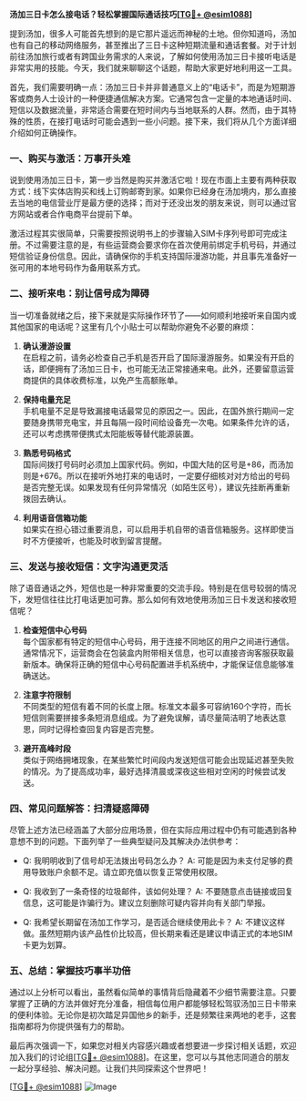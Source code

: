 **汤加三日卡怎么接电话？轻松掌握国际通话技巧[[TG💪+ @esim1088](https://t.me/s/esim1088)]**

提到汤加，很多人可能首先想到的是它那片遥远而神秘的土地。但你知道吗，汤加也有自己的移动网络服务，甚至推出了三日卡这种短期流量和通话套餐。对于计划前往汤加旅行或者有跨国业务需求的人来说，了解如何使用汤加三日卡接听电话是非常实用的技能。今天，我们就来聊聊这个话题，帮助大家更好地利用这一工具。

首先，我们需要明确一点：汤加三日卡并非普通意义上的“电话卡”，而是为短期游客或商务人士设计的一种便捷通信解决方案。它通常包含一定量的本地通话时间、短信以及数据流量，非常适合需要在短时间内与当地联系的人群。然而，由于其特殊的性质，在接打电话时可能会遇到一些小问题。接下来，我们将从几个方面详细介绍如何正确操作。

### **一、购买与激活：万事开头难**

说到使用汤加三日卡，第一步当然是购买并激活它啦！现在市面上主要有两种获取方式：线下实体店购买和线上订购邮寄到家。如果你已经身在汤加境内，那么直接去当地的电信营业厅是最方便的选择；而对于还没出发的朋友来说，则可以通过官方网站或者合作电商平台提前下单。

激活过程其实很简单，只需要按照说明书上的步骤输入SIM卡序列号即可完成注册。不过需要注意的是，有些运营商会要求你在首次使用前绑定手机号码，并通过短信验证身份信息。因此，请确保你的手机支持国际漫游功能，并且事先准备好一张可用的本地号码作为备用联系方式。

### **二、接听来电：别让信号成为障碍**

当一切准备就绪之后，接下来就是实际操作环节了——如何顺利地接听来自国内或其他国家的电话呢？这里有几个小贴士可以帮助你避免不必要的麻烦：

1. **确认漫游设置**  
   在启程之前，请务必检查自己手机是否开启了国际漫游服务。如果没有开启的话，即便拥有了汤加三日卡，也可能无法正常接通来电。此外，还要留意运营商提供的具体收费标准，以免产生高额账单。

2. **保持电量充足**  
   手机电量不足是导致漏接电话最常见的原因之一。因此，在国外旅行期间一定要随身携带充电宝，并且每隔一段时间给设备充一次电。如果条件允许的话，还可以考虑携带便携式太阳能板等替代能源装置。

3. **熟悉号码格式**  
   国际间拨打号码时必须加上国家代码。例如，中国大陆的区号是+86，而汤加则是+676。所以在接听外地打来的电话时，一定要仔细核对对方给出的号码是否完整无误。如果发现有任何异常情况（如陌生区号），建议先挂断再重新拨回去确认。

4. **利用语音信箱功能**  
   如果实在担心错过重要消息，可以启用手机自带的语音信箱服务。这样即使当时不方便接听，也能及时收到留言提醒。

### **三、发送与接收短信：文字沟通更灵活**

除了语音通话之外，短信也是一种非常重要的交流手段。特别是在信号较弱的情况下，发短信往往比打电话更加可靠。那么如何有效地使用汤加三日卡发送和接收短信呢？

1. **检查短信中心号码**  
   每个国家都有特定的短信中心号码，用于连接不同地区的用户之间进行通信。通常情况下，运营商会在包装盒内附带相关信息，也可以直接咨询客服获取最新版本。确保将正确的短信中心号码配置进手机系统中，才能保证信息能够准确送达。

2. **注意字符限制**  
   不同类型的短信有着不同的长度上限。标准文本最多可容纳160个字符，而长短信则需要拼接多条短消息组成。为了避免误解，请尽量简洁明了地表达意思，同时记得检查回复内容是否完整。

3. **避开高峰时段**  
   类似于网络拥堵现象，在某些繁忙时间段内发送短信可能会出现延迟甚至失败的情况。为了提高成功率，最好选择清晨或深夜这些相对空闲的时候尝试发送。

### **四、常见问题解答：扫清疑惑障碍**

尽管上述方法已经涵盖了大部分应用场景，但在实际应用过程中仍有可能遇到各种意想不到的问题。下面列举了一些典型疑问及其解决办法供参考：

- Q: 我明明收到了信号却无法拨出号码怎么办？
   A: 可能是因为未支付足够的费用导致账户余额不足。请立即充值以恢复正常使用权限。

- Q: 我收到了一条奇怪的垃圾邮件，该如何处理？
   A: 不要随意点击链接或回复信息，这可能是诈骗行为。建议立刻删除可疑内容并向有关部门举报。

- Q: 我希望长期留在汤加工作学习，是否适合继续使用此卡？
   A: 不建议这样做。虽然短期内该产品性价比较高，但长期来看还是建议申请正式的本地SIM卡更为划算。

### **五、总结：掌握技巧事半功倍**

通过以上分析可以看出，虽然看似简单的事情背后隐藏着不少细节需要注意。只要掌握了正确的方法并做好充分准备，相信每位用户都能够轻松驾驭汤加三日卡带来的便利体验。无论你是初次踏足异国他乡的新手，还是频繁往来两地的老手，这套指南都将为你提供强有力的帮助。

最后再次强调一下，如果您对相关内容感兴趣或者想要进一步探讨相关话题，欢迎加入我们的讨论组[[TG💪+ @esim1088](https://t.me/s/esim1088)]。在这里，您可以与其他志同道合的朋友一起分享经验、解决问题。让我们共同探索这个世界吧！

[[TG💪+ @esim1088](https://t.me/s/esim1088)] ![Image](https://i.postimg.cc/4NQfJmqS/Snipaste-2025-05-13-00-14-12.png)